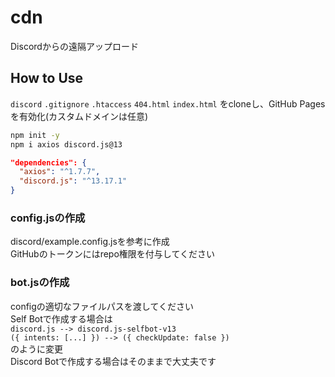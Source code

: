 # cdn
Discordからの遠隔アップロード

## How to Use
`discord` `.gitignore` `.htaccess` `404.html` `index.html` をcloneし、GitHub Pagesを有効化(カスタムドメインは任意)
```bash
npm init -y
npm i axios discord.js@13
```

```json
"dependencies": {
  "axios": "^1.7.7",
  "discord.js": "^13.17.1"
}
```

### config.jsの作成
discord/example.config.jsを参考に作成<br>
GitHubのトークンにはrepo権限を付与してください

### bot.jsの作成
configの適切なファイルパスを渡してください<br>
Self Botで作成する場合は<br>
`discord.js --> discord.js-selfbot-v13`<br>
`({ intents: [...] }) --> ({ checkUpdate: false })`<br>
のように変更<br>
Discord Botで作成する場合はそのままで大丈夫です

